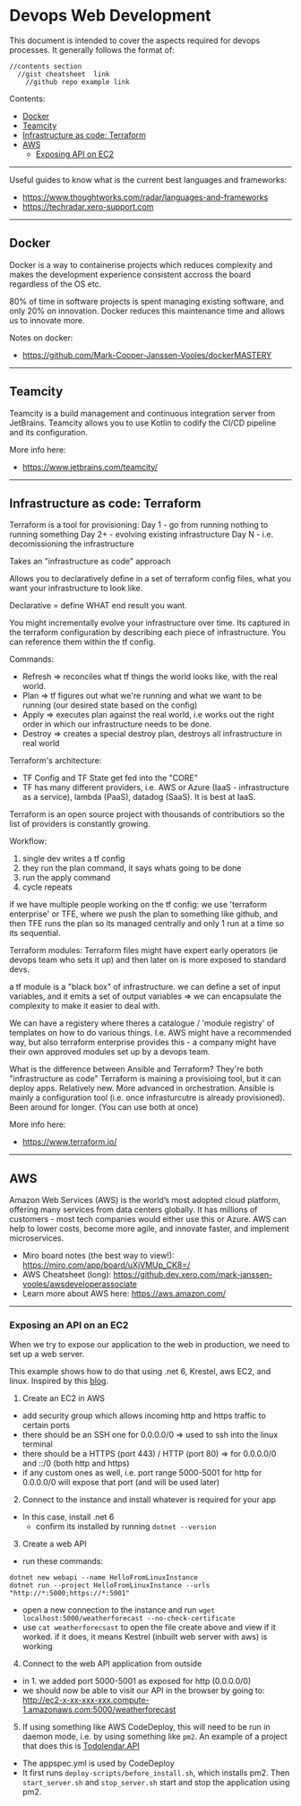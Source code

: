 # Devops Web Development 
This document is intended to cover the aspects required for devops processes. It generally follows the format of:
````
//contents section
  //gist cheatsheet  link
    //github repo example link
````

Contents: 
- [Docker](#docker)
- [Teamcity](#teamcity)
- [Infrastructure as code: Terraform](#infrastructure-as-code-terraform)
- [AWS](#aws)
  - [Exposing API on EC2](#exposing-an-api-on-an-ec2)

---

Useful guides to know what is the current best languages and frameworks:
- https://www.thoughtworks.com/radar/languages-and-frameworks  
- https://techradar.xero-support.com
​

---
## Docker 
Docker is a way to containerise projects which reduces complexity and makes the development experience consistent accross the board regardless of the OS etc. 

80% of time in software projects is spent managing existing software, and only 20% on innovation. Docker reduces this maintenance time and allows us to innovate more. 

Notes on docker: 
- https://github.com/Mark-Cooper-Janssen-Vooles/dockerMASTERY


---
## Teamcity 
Teamcity is a build management and continuous integration server from JetBrains.
Teamcity allows you to use Kotlin to codify the CI/CD pipeline and its configuration. 

More info here: 
- https://www.jetbrains.com/teamcity/


---
## Infrastructure as code: Terraform
Terraform is a tool for provisioning:
Day 1 - go from running nothing to running something 
Day 2+ - evolving existing infrastructure 
Day N - i.e. decomissioning the infrastructure

Takes an "infrastructure as code" approach

Allows you to declaratively define in a set of terraform config files, what you want your infrastructure to look like. 

Declarative = define WHAT end result you want.

You might incrementally evolve your infrastructure over time. 
Its captured in the terraform configuration by describing each piece of infrastructure. You can reference them within the tf config. 

Commands:
- Refresh => reconciles what tf things the world looks like, with the real world. 
- Plan => tf figures out what we're running and what we want to be running (our desired state based on the config) 
- Apply => executes plan against the real world, i.e works out the right order in which our infrastructure needs to be done. 
- Destroy => creates a special destroy plan, destroys all infrastructure in real world


Terraform's architecture:
- TF Config and TF State get fed into the "CORE" 
- TF has many different providers, i.e. AWS or Azure (IaaS - infrastructure as a service), lambda (PaaS), datadog (SaaS). It is best at IaaS.

Terraform is an open source project with thousands of contributiors so the list of providers is constantly growing.

Workflow: 
1. single dev writes a tf config 
2. they run the plan command, it says whats going to be done
3. run the apply command
4. cycle repeats 

if we have multiple people working on the tf config: we use 'terraform enterprise' or TFE, where we push the plan to something like github, and then TFE runs the plan so its managed centrally and only 1 run at a time so its sequential.

Terraform modules: 
Terraform files might have expert early operators (ie devops team who sets it up) and then later on is more exposed to standard devs. 

a tf module is a "black box" of infrastructure. we can define a set of input variables, and it emits a set of output variables => we can encapsulate the complexity to make it easier to deal with.

We can have a registery where theres a catalogue / 'module registry' of templates on how to do various things. I.e. AWS might have a recommended way, but also terraform enterprise provides this - a company might have their own approved modules set up by a devops team. 

What is the difference between Ansible and Terraform? 
They're both "infrastructure as code" 
Terraform is maining a provisioing tool, but it can deploy apps. Relatively new. More advanced in orchestration. 
Ansible is mainly a configuration tool (i.e. once infrasturcutre is already provisioned). Been around for longer.
(You can use both at once)

More info here: 
- https://www.terraform.io/

---

## AWS
Amazon Web Services (AWS) is the world’s most adopted cloud platform, offering many services from data centers globally. It has millions of customers - most tech companies would either use this or Azure. AWS can help to lower costs, become more agile, and innovate faster, and implement microservices.

- Miro board notes (the best way to view!):
https://miro.com/app/board/uXjVMUp_CK8=/ 
- AWS Cheatsheet (long):
https://github.dev.xero.com/mark-janssen-vooles/awsdeveloperassociate
- Learn more about AWS here: 
https://aws.amazon.com/

----

### Exposing an API on an EC2 

When we try to expose our application to the web in production, we need to set up a web server.

This example shows how to do that using .net 6, Krestel, aws EC2, and linux. Inspired by this [blog](https://nodogmablog.bryanhogan.net/2021/12/how-to-run-net-6-kestrel-and-web-api-on-an-aws-ec2-linux-instance/).

1. Create an EC2 in AWS 
  - add security group which allows incoming http and https traffic to certain ports 
  - there should be an SSH one for 0.0.0.0/0 => used to ssh into the linux terminal
  - there should be a HTTPS (port 443) / HTTP (port 80) => for 0.0.0.0/0 and ::/0 (both http and https)
  - if any custom ones as well, i.e. port range 5000-5001 for http for 0.0.0.0/0 will expose that port (and will be used later)
2. Connect to the instance and install whatever is required for your app
  - In this case, install .net 6 
    - confirm its installed by running `dotnet --version`
3. Create a web API
  - run these commands:
  ````
dotnet new webapi --name HelloFromLinuxInstance
dotnet run --project HelloFromLinuxInstance --urls "http://*:5000;https://*:5001"
  ````
  - open a new connection to the instance and run `wget localhost:5000/weatherforecast --no-check-certificate`
  - use `cat weatherforecsast` to open the file create above and view if it worked. if it does, it means Kestrel (inbuilt web server with aws) is working 
4. Connect to the web API application from outside 
  - in 1. we added port 5000-5001 as exposed for http (0.0.0.0/0)
  - we should now be able to visit our API in the browser by going to: http://ec2-x-xx-xxx-xxx.compute-1.amazonaws.com:5000/weatherforecast 
5. If using something like AWS CodeDeploy, this will need to be run in daemon mode, i.e. by using something like `pm2`. An example of a project that does this is [Todolendar.API](https://github.com/Mark-Cooper-Janssen-Vooles/Todolendar.API)
  - The appspec.yml is used by CodeDeploy
  - It first runs `deploy-scripts/before_install.sh`, which installs pm2. Then `start_server.sh` and `stop_server.sh` start and stop the application using pm2. 